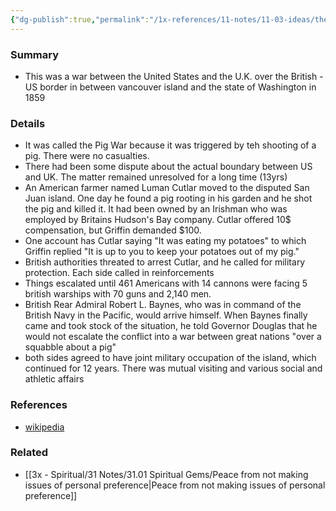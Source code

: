 ```yaml
---
{"dg-publish":true,"permalink":"/1x-references/11-notes/11-03-ideas/the-pig-war/","title":"The pig war","created":"2023-06-01T20:17:22.000+03:00","updated":"2024-02-14T20:18:22.063+03:00"}
---
```



### Summary
- This was a war between the United States and the U.K. over the British - US border in between vancouver island and the state of Washington in 1859

### Details
- It was called the Pig War because it was triggered by teh shooting of a pig. There were no casualties.
- There had been some dispute about the actual boundary between US and UK. The matter remained unresolved for a long time (13yrs)
- An American farmer named Luman Cutlar moved to the disputed San Juan island. One day he found a pig rooting in his garden and he shot the pig and killed it. It had been owned by an Irishman who was employed by Britains Hudson's Bay company. Cutlar offered 10$ compensation, but Griffin demanded $100. 
- One account has Cutlar saying "It was eating my potatoes" to which Griffin replied "It is up to you to keep your potatoes out of my pig."
- British authorities threated to arrest Cutlar, and he called for military protection. Each side called in reinforcements
- Things escalated until 461 Americans with 14 cannons were facing 5 british warships with 70 guns and 2,140 men.
- British Rear Admiral Robert L. Baynes, who was in command of the British Navy in the Pacific, would arrive himself. When Baynes finally came and took stock of the situation, he told Governor Douglas that he would not escalate the conflict into a war between great nations "over a squabble about a pig"
- both sides agreed to have joint military occupation of the island, which continued for 12 years. There was mutual visiting and various social and athletic affairs

### References
- [wikipedia](https://en.wikipedia.org/wiki/Pig_War_(1859))

### Related
- [[3x - Spiritual/31 Notes/31.01 Spiritual Gems/Peace from not making issues of personal preference\|Peace from not making issues of personal preference]]
